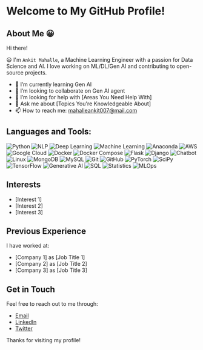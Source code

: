 # Welcome to My GitHub Profile!

## About Me :grinning:

Hi there! 

:smiley: I'm `Ankit Mahalle`, a Machine Learning Engineer with a passion for Data Science and AI. I love working on ML/DL/Gen AI and contributing to open-source projects.

- 🌱 I’m currently learning Gen AI
- 👯 I’m looking to collaborate on Gen AI agent
- 🤔 I’m looking for help with [Areas You Need Help With]
- 💬 Ask me about [Topics You're Knowledgeable About]
- 📫 How to reach me: mahalleankit007@mail.com

## Languages and Tools:
![Python](https://img.shields.io/badge/-Python-3776AB?style=flat&logo=Python&logoColor=white)
![NLP](https://img.shields.io/badge/-NLP-0E76A8?style=flat&logo=Natural%20Language%20Processing&logoColor=white)
![Deep Learning](https://img.shields.io/badge/-Deep%20Learning-FF6F00?style=flat&logo=TensorFlow&logoColor=white)
![Machine Learning](https://img.shields.io/badge/-Machine%20Learning-FF6F00?style=flat&logo=scikit-learn&logoColor=white)
![Anaconda](https://img.shields.io/badge/-Anaconda-44A833?style=flat&logo=Anaconda&logoColor=white)
![AWS](https://img.shields.io/badge/-AWS-232F3E?style=flat&logo=Amazon%20AWS&logoColor=white)
![Google Cloud](https://img.shields.io/badge/-Google%20Cloud-4285F4?style=flat&logo=Google%20Cloud&logoColor=white)
![Docker](https://img.shields.io/badge/-Docker-2496ED?style=flat&logo=Docker&logoColor=white)
![Docker Compose](https://img.shields.io/badge/-Docker%20Compose-2496ED?style=flat&logo=Docker&logoColor=white)
![Flask](https://img.shields.io/badge/-Flask-000000?style=flat&logo=Flask&logoColor=white)
![Django](https://img.shields.io/badge/-Django-092E20?style=flat&logo=Django&logoColor=white)
![Chatbot](https://img.shields.io/badge/-Chatbot-FF9800?style=flat&logo=Dialogflow&logoColor=white)
![Linux](https://img.shields.io/badge/-Linux-FCC624?style=flat&logo=Linux&logoColor=white)
![MongoDB](https://img.shields.io/badge/-MongoDB-47A248?style=flat&logo=MongoDB&logoColor=white)
![MySQL](https://img.shields.io/badge/-MySQL-4479A1?style=flat&logo=MySQL&logoColor=white)
![Git](https://img.shields.io/badge/-Git-F05032?style=flat&logo=Git&logoColor=white)
![GitHub](https://img.shields.io/badge/-GitHub-181717?style=flat&logo=GitHub&logoColor=white)
![PyTorch](https://img.shields.io/badge/-PyTorch-EE4C2C?style=flat&logo=PyTorch&logoColor=white)
![SciPy](https://img.shields.io/badge/-SciPy-8CAAE6?style=flat&logo=SciPy&logoColor=white)
![TensorFlow](https://img.shields.io/badge/-TensorFlow-FF6F00?style=flat&logo=TensorFlow&logoColor=white)
![Generative AI](https://img.shields.io/badge/-Generative%20AI-FF6F00?style=flat&logo=OpenAI&logoColor=white)
![SQL](https://img.shields.io/badge/-SQL-4479A1?style=flat&logo=MySQL&logoColor=white)
![Statistics](https://img.shields.io/badge/-Statistics-007ACC?style=flat&logo=NumPy&logoColor=white)
![MLOps](https://img.shields.io/badge/-MLOps-FFD700?style=flat&logo=Kubernetes&logoColor=white)











## Interests

- [Interest 1]
- [Interest 2]
- [Interest 3]

## Previous Experience

I have worked at:

- [Company 1] as [Job Title 1]
- [Company 2] as [Job Title 2]
- [Company 3] as [Job Title 3]

## Get in Touch

Feel free to reach out to me through:

- [Email](mailto:your_email@example.com)
- [LinkedIn](https://linkedin.com/in/yourprofile)
- [Twitter](https://twitter.com/yourprofile)

Thanks for visiting my profile!
